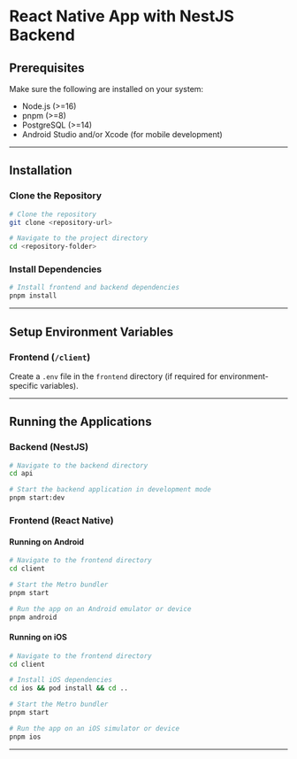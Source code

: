 # React Native App with NestJS Backend

## Prerequisites

Make sure the following are installed on your system:
- Node.js (>=16)
- pnpm (>=8)
- PostgreSQL (>=14)
- Android Studio and/or Xcode (for mobile development)

---

## Installation

### Clone the Repository
```bash
# Clone the repository
git clone <repository-url>

# Navigate to the project directory
cd <repository-folder>
```

### Install Dependencies
```bash
# Install frontend and backend dependencies
pnpm install
```

---

## Setup Environment Variables

### Frontend (`/client`)
Create a `.env` file in the `frontend` directory (if required for environment-specific variables).

---

## Running the Applications

### Backend (NestJS)
```bash
# Navigate to the backend directory
cd api

# Start the backend application in development mode
pnpm start:dev
```

### Frontend (React Native)
#### Running on Android
```bash
# Navigate to the frontend directory
cd client

# Start the Metro bundler
pnpm start

# Run the app on an Android emulator or device
pnpm android
```

#### Running on iOS
```bash
# Navigate to the frontend directory
cd client

# Install iOS dependencies
cd ios && pod install && cd ..

# Start the Metro bundler
pnpm start

# Run the app on an iOS simulator or device
pnpm ios
```

---
